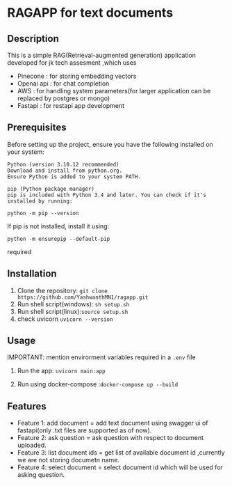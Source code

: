 # RAGAPP for text documents

## Description

This is a simple RAG(Retrieval-augmented generation) application developed for jk tech assesment ,which uses 
- Pinecone : for storing embedding vectors
- Openai api : for chat completion
- AWS : for handling system parameters(for larger application can be replaced by postgres or mongo)
- Fastapi : for restapi app development

## Prerequisites
Before setting up the project, ensure you have the following installed on your system:

    Python (version 3.10.12 recommended)
    Download and install from python.org.
    Ensure Python is added to your system PATH.

    pip (Python package manager)
    pip is included with Python 3.4 and later. You can check if it's installed by running:

`python -m pip --version`

If pip is not installed, install it using:

`python -m ensurepip --default-pip`


required
## Installation

1. Clone the repository: `git clone https://github.com/YashwanthMN1/ragapp.git`
2. Run shell script(windows): `sh setup.sh` 
3. Run shell script(linux):`source setup.sh`
4. check uvicorn `uvicorn --version`

## Usage
IMPORTANT: mention envirorment variables required in a `.env` file

1. Run the app: `uvicorn main:app`

2. Run using docker-compose :`docker-compose up --build`

## Features

- Feature 1: add document = add text document using swagger ui of fastapi(only .txt files are supported as of now).
- Feature 2: ask question = ask question with respect to document uploaded.
- Feature 3: list document ids =  get list of available document id ,currently we are not storing documetn name.
- Feature 4: select document = select document id which will be used for asking question.

